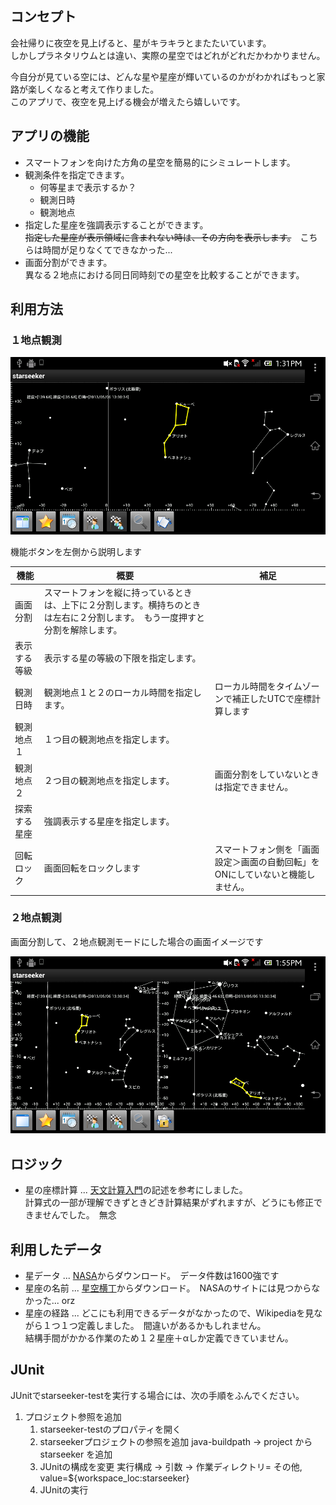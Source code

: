 ## コンセプト ##
会社帰りに夜空を見上げると、星がキラキラとまたたいています。  
しかしプラネタリウムとは違い、実際の星空ではどれがどれだかわかりません。  

今自分が見ている空には、どんな星や星座が輝いているのかがわかればもっと家路が楽しくなると考えて作りました。  
このアプリで、夜空を見上げる機会が増えたら嬉しいです。  

## アプリの機能 ##

* スマートフォンを向けた方角の星空を簡易的にシミュレートします。
* 観測条件を指定できます。
    * 何等星まで表示するか？
    * 観測日時
    * 観測地点
* 指定した星座を強調表示することができます。  
~~指定した星座が表示領域に含まれない時は、その方向を表示します。~~　こちらは時間が足りなくてできなかった...
* 画面分割ができます。  
異なる２地点における同日同時刻での星空を比較することができます。


## 利用方法 ##

### １地点観測 ###

![](doc/１地点観測.png)

機能ボタンを左側から説明します

|機能|概要|補足|
|--|--|--|
|画面分割|スマートフォンを縦に持っているときは、上下に２分割します。横持ちのときは左右に２分割します。　もう一度押すと分割を解除します。||
|表示する等級|表示する星の等級の下限を指定します。|
|観測日時|観測地点１と２のローカル時間を指定します。|ローカル時間をタイムゾーンで補正したUTCで座標計算します|
|観測地点１|１つ目の観測地点を指定します。||
|観測地点２|２つ目の観測地点を指定します。|画面分割をしていないときは指定できません。|
|探索する星座|強調表示する星座を指定します。|
|回転ロック|画面回転をロックします|スマートフォン側を「画面設定＞画面の自動回転」をONにしていないと機能しません。|

### ２地点観測 ###

画面分割して、２地点観測モードにした場合の画面イメージです

![](doc/２地点観測.png)


## ロジック ##
* 星の座標計算 ... [天文計算入門](http://star.gs/nyumon/sekido.htm)の記述を参考にしました。  
計算式の一部が理解できずときどき計算結果がずれますが、どうにも修正できませんでした。　無念


## 利用したデータ ##

* 星データ ... [NASA](http://heasarc.gsfc.nasa.gov/cgi-bin/W3Browse/w3query.pl?&tablehead=name%3Dheasarc_hipparcos%26description%3DHipparcos+Main+Catalog%26url%3Dhttp%3A%2F%2Fheasarc%2Egsfc%2Enasa%2Egov%2FW3Browse%2Fstar-catalog%2Fhipparcos%2Ehtml%26archive%3D%26radius%3D3%26mission%3DSTAR%2BCATALOG%26priority%3D3&mission=STAR+CATALOG&Action=More+Options&Action=Parameter+Search&ConeAdd=1)からダウンロード。　データ件数は1600強です
* 星座の名前 ... [星空横丁](http://hoshizora.yokochou.com/constellation/)からダウンロード。　NASAのサイトには見つからなかった... orz
* 星座の経路 ... どこにも利用できるデータがなかったので、Wikipediaを見ながら１つ１つ定義しました。　間違いがあるかもしれません。  
結構手間がかかる作業のため１２星座＋αしか定義できていません。


## JUnit ##

JUnitでstarseeker-testを実行する場合には、次の手順をふんでください。

1. プロジェクト参照を追加
    1. starseeker-testのプロパティを開く
    2. starseekerプロジェクトの参照を追加
           java-buildpath -> project から starseeker を追加
    3. JUnitの構成を変更
           実行構成 -> 引数 -> 作業ディレクトリ= その他, value=${workspace_loc:starseeker}
    4. JUnitの実行
